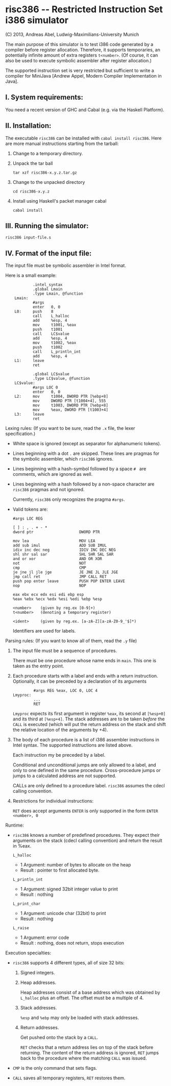 # risc386 -- Restricted Instruction Set i386 simulator
(C) 2013, Andreas Abel, Ludwig-Maximilians-University Munich

The main purpose of this simulator is to test i386 code generated by a
compiler before register allocation.  Therefore, it supports
temporaries, an potentially infinite amount of extra registers
`t<number>`.  (Of course, it can also be used to execute symbolic
assembler after register allocation.)

The supported instruction set is very restricted but sufficient to
write a compiler for MiniJava [Andrew Appel, Modern Compiler
Implementation in Java].

I. System requirements:
------------------------------------------------------------------------

  You need a recent version of GHC and Cabal (e.g. via the Haskell Platform).

II. Installation:
------------------------------------------------------------------------

The executable `risc386` can be installed with `cabal install risc386`.
Here are more manual instructions starting from the tarball:

  1. Change to a temporary directory.
  2. Unpack the tar ball

         tar xzf risc386-x.y.z.tar.gz

  3. Change to the unpacked directory

         cd risc386-x.y.z

  4. Install using Haskell's packet manager cabal

         cabal install

III. Running the simulator:
------------------------------------------------------------------------

    risc386 input-file.s

IV. Format of the input file:
------------------------------------------------------------------------

  The input file must be symbolic assembler in Intel format.

  Here is a small example:

                .intel_syntax
                .global Lmain
                .type Lmain, @function
        Lmain:
                #args
                enter   0, 0
        L0:     push    8
                call    L_halloc
                add     %esp, 4
                mov     t1001, %eax
                push    t1001
                call    LC$value
                add     %esp, 4
                mov     t1002, %eax
                push    t1002
                call    L_println_int
                add     %esp, 4
        L1:     leave
                ret

                .global LC$value
                .type LC$value, @function
        LC$value:
                #args LOC 0
                enter   0, 0
        L2:     mov     t1004, DWORD PTR [%ebp+8]
                mov     DWORD PTR [t1004+4], 555
                mov     t1003, DWORD PTR [%ebp+8]
                mov     %eax, DWORD PTR [t1003+4]
        L3:     leave
                ret


  Lexing rules:
  (If you want to be sure, read the `.x` file, the lexer specification.)

  * White space is ignored (except as separator for alphanumeric tokens).

  * Lines beginning with a dot `.` are skipped.
    These lines are pragmas for the symbolic assembler,
    which `risc386` ignores.

  * Lines beginning with a hash-symbol followed by a space `# `
    are comments, which are ignored as well.

  * Lines beginning with a hash followed by a non-space character
    are `risc386` pragmas and not ignored.

    Currently, `risc386` only recognizes the pragma `#args`.

  * Valid tokens are:

        #args LOC REG

        [ ] : , . + - *
        dword ptr                    DWORD PTR

        mov lea                      MOV LEA
        add sub imul                 ADD SUB IMUL
        idiv inc dec neg             IDIV INC DEC NEG
        shl shr sal sar              SHL SHR SAL SAR
        and or xor                   AND OR XOR
        not                          NOT
        cmp                          CMP
        je jne jl jle jge            JE JNE JL JLE JGE
        jmp call ret                 JMP CALL RET
        push pop enter leave         PUSH POP ENTER LEAVE
        nop                          NOP

        eax ebx ecx edx esi edi ebp esp
        %eax %ebx %ecx %edx %esi %edi %ebp %esp

        <number>    (given by reg.ex [0-9]+)
        t<number>   (denoting a temporary register)

        <ident>     (given by reg.ex. [a-zA-Z][a-zA-Z0-9_'$]*)

    Identifiers are used for labels.


  Parsing rules:
  (If you want to know all of them, read the `.y` file)

  1. The input file must be a sequence of procedures.

     There must be one procedure whose name ends in `main`.
     This one is taken as the entry point.

  2. Each procedure starts with a label and ends with a return
     instruction. Optionally, it can be preceded by a declaration
     of its arguments

                  #args REG %eax, LOC 0, LOC 4
         Lmyproc:
                  ...
                  RET

     `Lmyproc` expects its first argument in register `%eax`,
     its second at `[%esp+0]` and its third at `[%esp+4]`.
     The stack addresses are to be taken *before* the `CALL`
     is executed (which will put the return address on the stack
     and shift the relative location of the arguments by +4).

  3. The body of each procedure is a list of i386 assembler
     instructions in Intel syntax.  The supported instructions
     are listed above.

     Each instruction my be preceded by a label.

     Conditional and unconditional jumps are only allowed to
     a label, and only to one defined in the same procedure.
     Cross-procedure jumps or jumps to a calculated address
     are not supported.

     CALLs are only defined to a procedure label.
     `risc386` assumes the cdecl calling convention.

  4. Restrictions for individual instructions:

     `RET`    does accept arguments
     `ENTER`  is only supported in the form `ENTER <number>, 0`


  Runtime:

  - `risc386` knows a number of predefined procedures.  They expect
    their arguments on the stack (cdecl calling convention) and
    return the result in %eax.

    `L_halloc`
      * 1 Argument: number of bytes to allocate on the heap
      * Result    : pointer to first allocated byte.

    `L_println_int`
      * 1 Argument: signed 32bit integer value to print
      * Result    : nothing

    `L_print_char`
      * 1 Argument: unicode char (32bit) to print
      * Result    : nothing

    `L_raise`
      * 1 Argument: error code
      * Result    : nothing, does not return, stops execution


  Execution specialties:

  - `risc386` supports 4 different types, all of size 32 bits:

      1. Signed integers.

      2. Heap addresses.

         Heap addresses consist of a base address which was obtained
         by `L_halloc` plus an offset.  The offset must be a multiple of 4.

      3. Stack addresses.

         `%esp` and `%ebp` may only be loaded with stack addresses.

      4. Return addresses.

         Get pushed onto the stack by a `CALL`.

         `RET` checks that a return address lies on top of the stack
         before returning.  The content of the return address is
         ignored, `RET` jumps back to the procedure where the matching
         `CALL` was issued.

  - `CMP` is the only command that sets flags.

  - `CALL` saves all temporary registers, `RET` restores them.
